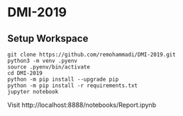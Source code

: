 # DMI-2019

## Setup Workspace
```
git clone https://github.com/remohammadi/DMI-2019.git
python3 -m venv .pyenv
source .pyenv/bin/activate
cd DMI-2019
python -m pip install --upgrade pip
python -m pip install -r requirements.txt
jupyter notebook
```

Visit http://localhost:8888/notebooks/Report.ipynb
